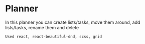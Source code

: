 # Planner

In this planner you can create lists/tasks, move them around, add lists/tasks, rename them and delete

``Used react, react-beautiful-dnd, scss, grid``